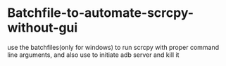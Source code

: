 # Batchfile-to-automate-scrcpy-without-gui
 use the batchfiles(only for windows) to run scrcpy with proper command line arguments, and also use to initiate adb server and kill it
